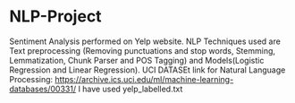 # NLP-Project
Sentiment Analysis performed on Yelp website. NLP Techniques used are Text preprocessing (Removing punctuations and stop words, Stemming, Lemmatization, Chunk Parser and POS Tagging) and Models(Logistic Regression and Linear Regression).
UCI DATASEt link for Natural Language Processing:
https://archive.ics.uci.edu/ml/machine-learning-databases/00331/
I have used yelp_labelled.txt
